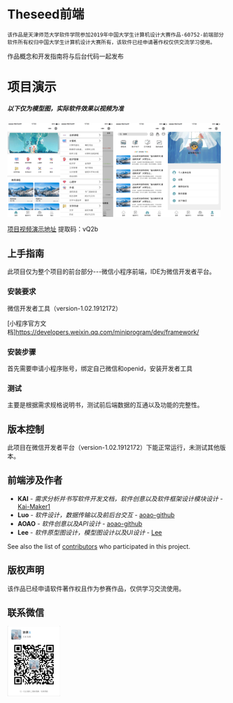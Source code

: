 
# Theseed前端

    该作品是天津师范大学软件学院参加2019年中国大学生计算机设计大赛作品-60752-前端部分
    软件所有权归中国大学生计算机设计大赛所有，该软件已经申请著作权仅供交流学习使用。

作品概念和开发指南将与后台代码一起发布

# 项目演示


##### 以下仅为模型图，实际软件效果以视频为准

<div algin="center">
  <img src="https://github.com/Kai-Maker1/Theseed-Front-end/blob/master/images2/%E9%A6%96%E9%A1%B5.png" width=24% height=25%><img src="https://github.com/Kai-Maker1/Theseed-Front-end/blob/master/images2/全部课程.png" width=24% height=25%>
<img src="https://github.com/Kai-Maker1/Theseed-Front-end/blob/master/images2/教学管理.png" width=24% height=25%><img src="https://github.com/Kai-Maker1/Theseed-Front-end/blob/master/images2/个人-首页-已认证.png" width=24% height=25%>
</div>

[项目视频演示地址](https://pan.baidu.com/s/1ZNFZx5KAljRjax2shOsCZg) 提取码：vQ2b

## 上手指南
 
此项目仅为整个项目的前台部分---微信小程序前端，IDE为微信开发者平台。
 
### 安装要求
 
微信开发者工具（version-1.02.1912172）

[小程序官方文档]https://developers.weixin.qq.com/miniprogram/dev/framework/ 
 
### 安装步骤
 
 首先需要申请小程序账号，绑定自己微信和openid，安装开发者工具

 
### 测试
 
主要是根据需求规格说明书，测试前后端数据的互通以及功能的完整性。
 
## 版本控制
 
此项目在微信开发者平台（version-1.02.1912172）下能正常运行，未测试其他版本。 
 
## 前端涉及作者
 
* **KAI** - *需求分析并书写软件开发文档，软件创意以及软件框架设计模块设计* - [Kai-Maker1](https://github.com/Kai-Maker1)
* **Luo** - *软件设计，数据传输以及前后台交互* - [aoao-github](https://github.com/1025946443)
* **AOAO** - *软件创意以及API设计* - [aoao-github](https://github.com/aoao-github)
* **Lee** - *软件原型图设计，模型图设计以及UI设计* - [Lee](https://github.com/MiracleYee/Lee)
 
See also the list of [contributors](https://github.com/your/project/contributors) who participated in this project.
 
## 版权声明
 
该作品已经申请软件著作权且作为参赛作品，仅供学习交流使用。

## 联系微信
<img src="https://github.com/Kai-Maker1/Theseed-Front-end/blob/master/images2/971583505208_.pic.jpg" width=24% height=25%>
